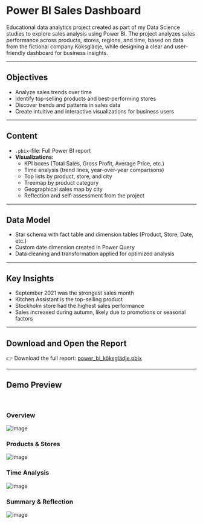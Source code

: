 # Power BI Sales Dashboard

Educational data analytics project created as part of my Data Science studies to explore sales analysis using Power BI. The project analyzes sales performance across products, stores, regions, and time, based on data from the fictional company Köksglädje, while designing a clear and user-friendly dashboard for business insights.

---

## Objectives
- Analyze sales trends over time
- Identify top-selling products and best-performing stores
- Discover trends and patterns in sales data
- Create intuitive and interactive visualizations for business users
  
---

## Content
- `.pbix`-file: Full Power BI report
- **Visualizations:**
  - KPI boxes (Total Sales, Gross Profit, Average Price, etc.)
  - Time analysis (trend lines, year-over-year comparisons)
  - Top lists by product, store, and city
  - Treemap by product category
  - Geographical sales map by city
  - Reflection and self-assessment from the project

---

## Data Model
- Star schema with fact table and dimension tables (Product, Store, Date, etc.)
- Custom date dimension created in Power Query
- Data cleaning and transformation applied for optimized analysis

---

## Key Insights
- September 2021 was the strongest sales month
- Kitchen Assistant is the top-selling product
- Stockholm store had the highest sales performance
- Sales increased during autumn, likely due to promotions or seasonal factors

---

## Download and Open the Report

👉 Download the full report: [power_bi_köksglädje.pbix](./power_bi_köksglädje.pbix)

---

## Demo Preview  

&nbsp;

### Overview
![image](https://github.com/user-attachments/assets/c34a7413-4084-42a6-93fa-df9ba22caff9)

### Products & Stores
![image](https://github.com/user-attachments/assets/a1a914d4-a0f1-47e6-90be-a4e55c828836)

### Time Analysis
![image](https://github.com/user-attachments/assets/1e08f748-ca7e-4fa9-9054-f49d8f38f8c8)

### Summary & Reflection
![image](https://github.com/user-attachments/assets/c8e2461e-fa95-475c-bf5e-f0564cc8ee6b)

